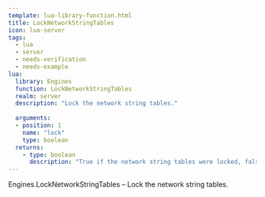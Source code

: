 ```yaml
---
template: lua-library-function.html
title: LockNetworkStringTables
icon: lua-server
tags:
  - lua
  - server
  - needs-verification
  - needs-example
lua:
  library: Engines
  function: LockNetworkStringTables
  realm: server
  description: "Lock the network string tables."
  
  arguments:
  - position: 1
    name: "lock"
    type: boolean
  returns:
    - type: boolean
      description: "True if the network string tables were locked, false otherwise."
---
```


<div class="lua__search__keywords">
Engines.LockNetworkStringTables &#x2013; Lock the network string tables.
</div>
